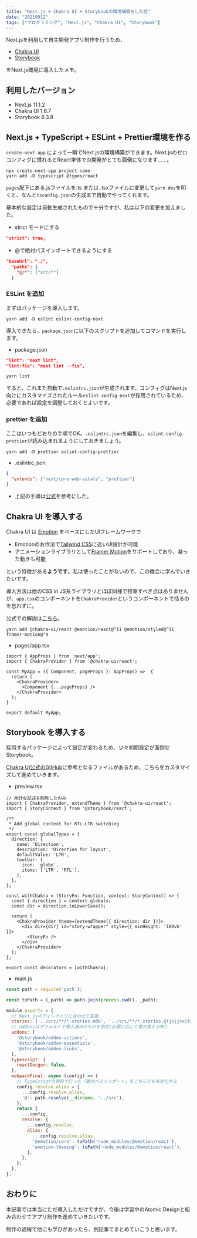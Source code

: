 ```yaml
---
title: "Next.js + Chakra UI + Storybookの環境構築をした話"
date: "20210912"
tags: ["プログラミング", "Next.js", "Chakra UI", "Storybook"]
---
```


Next.jsを利用して自主開発アプリ制作を行うため、

- [Chakra UI](https://chakra-ui.com/)
- [Storybook](https://storybook.js.org/)

をNext.js環境に導入したメモ。

## 利用したバージョン

- Next.js 11.1.2
- Chakra UI 1.6.7
- Storybook 6.3.8

## Next.js + TypeScript + ESLint + Prettier環境を作る

`create-next-app` によって一瞬でNext.jsの環境構築ができます。Next.jsのゼロコンフィグに慣れるとReact単体での開発がとても面倒になります……。

```
npx create-next-app project-name
yarn add -D typescript @types/react
```

`pages`配下にある.jsファイルを.ts または .tsxファイルに変更して`yarn dev`を叩くと、なんと`tsconfig.json`の生成まで自動でやってくれます。

基本的な設定は自動生成されたもので十分ですが、私は以下の変更を加えました。

- strict モードにする

```json
"strict": true,
```

- @で絶対パスインポートできるようにする

```json
"baseUrl": "./",
  "paths": {
    "@/*": ["src/*"]
  }
```

### ESLint を追加

まずはパッケージを導入します。

```
yarn add -D eslint eslint-config-next
```

導入できたら、`package.json`に以下のスクリプトを追加してコマンドを実行します。

- package.json

```json
"lint": "next lint",
"lint:fix": "next lint --fix",
```

```
yarn lint
```

すると、これまた自動で`.eslintrc.json`が生成されます。コンフィグはNext.js向けにカスタマイズされたルール`eslint-config-next`が採用されているため、必要であれば設定を調整しておくとよいです。

### prettier を追加

ここはいつもどおりの手順でOK。`.eslintrc.json`を編集し、`eslint-config-prettier`が読み込まれるようにしておきましょう。

```
yarn add -D prettier eslint-config-prettier
```

- .eslintrc.json

```json
{
  "extends": ["next/core-web-vitals", "prettier"]
}
```

- 上記の手順は[公式](https://nextjs.org/docs/basic-features/eslint)を参考にした。

## Chakra UI を導入する

Chakra UI は [Emotion](https://emotion.sh/docs/introduction) をベースにしたUIフレームワークで

- Emotionのお作法で[Tailwind CSS](https://tailwindcss.com/)に近いUI設計が可能
- アニメーションライブラリとして[Framer Motion](https://www.framer.com/motion/)をサポートしており、凝った動きも可能

という特徴がある**ようです**。私は使ったことがないので、この機会に学んでいきたいです。

導入方法は他のCSS in JS系ライブラリとほぼ同様で特筆すべき点はありませんが、`app.tsx`のコンポーネントを`ChakraProvider`というコンポーネントで括るのを忘れずに。

公式での解説は[こちら](https://chakra-ui.com/guides/with-nextjs)。

```
yarn add @chakra-ui/react @emotion/react@^11 @emotion/styled@^11 framer-motion@^4
```

- pages/app.tsx

```tsx
import { AppProps } from 'next/app';
import { ChakraProvider } from '@chakra-ui/react';

const MyApp = ({ Component, pageProps }: AppProps) =>  {
  return (
    <ChakraProvider>
      <Component {...pageProps} />
    </ChakraProvider>
  );
}

export default MyApp;
```

## Storybook を導入する

採用するパッケージによって設定が変わるため、少々初期設定が面倒なStorybook。

[Chakra UI公式のGitHub](https://github.com/chakra-ui/chakra-ui/tree/main/.storybook)に参考となるファイルがあるため、こちらをカスタマイズして進めていきます。

- preview.tsx

```tsx
// 余計な記述を削除したのみ
import { ChakraProvider, extendTheme } from '@chakra-ui/react';
import { StoryContext } from '@storybook/react';

/**
 * Add global context for RTL-LTR switching
 */
export const globalTypes = {
  direction: {
    name: 'Direction',
    description: 'Direction for layout',
    defaultValue: 'LTR',
    toolbar: {
      icon: 'globe',
      items: ['LTR', 'RTL'],
    },
  },
};

const withChakra = (StoryFn: Function, context: StoryContext) => {
  const { direction } = context.globals;
  const dir = direction.toLowerCase();

  return (
    <ChakraProvider theme={extendTheme({ direction: dir })}>
      <div dir={dir} id="story-wrapper" style={{ minHeight: '100vh' }}>
        <StoryFn />
      </div>
    </ChakraProvider>
  );
};

export const decorators = [withChakra];
```

- main.js

```js
const path = require('path');

const toPath = (_path) => path.join(process.cwd(), _path);

module.exports = {
  // Next.jsのディレクトリに合わせて変更
  stories: ['../src/**/*.stories.mdx', '../src/**/*.stories.@(js|jsx|ts|tsx)'],
  // addonsはデフォルトで導入済みのものを指定(必要に応じて書き換えてOK)
  addons: [
    '@storybook/addon-actions',
    '@storybook/addon-essentials',
    '@storybook/addon-links',
  ],
  typescript: {
    reactDocgen: false,
  },
  webpackFinal: async (config) => {
    // TypeScriptの項目で行った「絶対パスインポート」をこちらでも有効化する
    config.resolve.alias = {
      ...config.resolve.alias,
      '@': path.resolve(__dirname, '../src'),
    };
    return {
      ...config,
      resolve: {
        ...config.resolve,
        alias: {
          ...config.resolve.alias,
          '@emotion/core': toPath('node_modules/@emotion/react'),
          'emotion-theming': toPath('node_modules/@emotion/react'),
        },
      },
    };
  },
};
```

## おわりに

本記事では本当にただ導入しただけですが、今後は学習中のAtomic Designと組み合わせてアプリ制作を進めていきたいです。

制作の過程で他にも学びがあったら、別記事でまとめていこうと思います。
